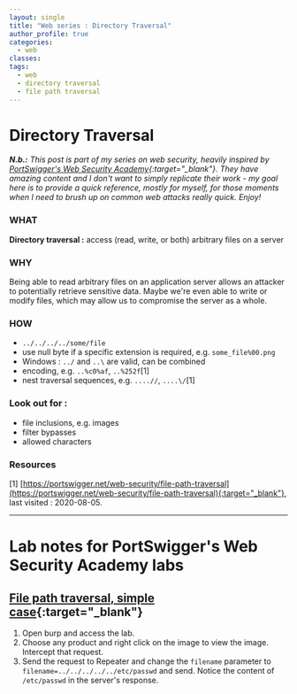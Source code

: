 ```yaml
---
layout: single
title: "Web series : Directory Traversal"
author_profile: true
categories:
  - web
classes:
tags:
  - web
  - directory traversal
  - file path traversal
---
```



# Directory Traversal

***N.b.:*** *This post is part of my series on web security, heavily inspired by [PortSwigger's Web Security Academy](https://portswigger.net/web-security){:target="_blank"}. They have amazing content and I don't want to simply replicate their work - my goal here is to provide a quick reference, mostly for myself, for those moments when I need to brush up on common web attacks really quick. Enjoy!*

### WHAT
__Directory traversal :__ access (read, write, or both) arbitrary files on a server


### WHY
Being able to read arbitrary files on an application server allows an attacker to potentially retrieve sensitive data. Maybe we're even able to write or modify files, which may allow us to compromise the server as a whole.


### HOW
* `../../../../some/file`
* use null byte if a specific extension is required, e.g. `some_file%00.png`
* Windows : `../` and `..\` are valid, can be combined
* encoding, e.g. `..%c0%af`, `..%252f`[1]
* nest traversal sequences, e.g. `....//`, `....\/`[1]


### Look out for :
* file inclusions, e.g. images
* filter bypasses
* allowed characters


### Resources
[1] [https://portswigger.net/web-security/file-path-traversal](https://portswigger.net/web-security/file-path-traversal){:target="_blank"}, last visited : 2020-08-05.  

-------

# Lab notes for PortSwigger's Web Security Academy labs
## [File path traversal, simple case](https://portswigger.net/web-security/file-path-traversal/lab-simple){:target="_blank"}
1. Open burp and access the lab.
2. Choose any product and right click on the image to view the image. Intercept that request.
3. Send the request to Repeater and change the `filename` parameter to `filename=../../../../../etc/passwd` and send. Notice the content of `/etc/passwd` in the server's response.
